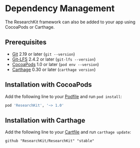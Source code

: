 Dependency Management
===========

The ResearchKit framework can also be added to your app using CocoaPods or Carthage.

Prerequisites
------------

* [Git](https://www.git-scm.com) 2.19 or later (`git --version`)
* [Git-LFS](https://git-lfs.github.com) 2.4.2 or later (`git-lfs --version`)
* [CocoaPods](https://cocoapods.org) 1.0 or later (`pod env --version`)
* [Carthage](https://github.com/Carthage/Carthage) 0.30 or later (`carthage version`)


Installation with CocoaPods
------------
Add the following line to your [Podfile](http://guides.cocoapods.org/syntax/podfile.html) and run `pod install`:

```ruby
pod 'ResearchKit', '~> 1.0'
```

Installation with Carthage
------------
Add the following line to your [Cartfile](https://github.com/Carthage/Carthage/blob/master/Documentation/Artifacts.md#cartfile) and run `carthage update`:

```
github "ResearchKit/ResearchKit" "stable"
```
